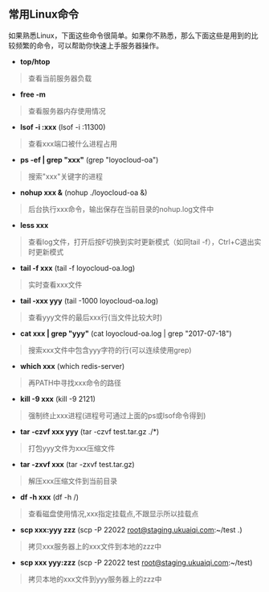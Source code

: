 ## 常用Linux命令

如果熟悉Linux，下面这些命令很简单。如果你不熟悉，那么下面这些是用到的比较频繁的命令，可以帮助你快速上手服务器操作。

* **top/htop**
> 查看当前服务器负载

* **free -m**
> 查看服务器内存使用情况

* **lsof -i :xxx** (lsof -i :11300)
> 查看xxx端口被什么进程占用

* **ps -ef | grep "xxx"** (grep "loyocloud-oa")
> 搜索"xxx"关键字的进程

* **nohup xxx &**  (nohup ./loyocloud-oa &)
> 后台执行xxx命令，输出保存在当前目录的nohup.log文件中 

* **less xxx**
> 查看log文件，打开后按F切换到实时更新模式（如同tail -f），Ctrl+C退出实时更新模式

* **tail -f xxx** (tail -f loyocloud-oa.log)
> 实时查看xxx文件

* **tail -xxx yyy** (tail -1000 loyocloud-oa.log)
> 查看yyy文件的最后xxx行(当文件比较大时)

* **cat xxx | grep "yyy"** (cat loyocloud-oa.log | grep "2017-07-18")
> 搜索xxx文件中包含yyy字符的行(可以连续使用grep)

* **which xxx** (which redis-server)
> 再PATH中寻找xxx命令的路径

* **kill -9 xxx** (kill -9 2121)
> 强制终止xxx进程(进程号可通过上面的ps或lsof命令得到)

* **tar -czvf xxx yyy** (tar -czvf test.tar.gz ./*)
> 打包yyy文件为xxx压缩文件

* **tar -zxvf xxx** (tar -zxvf test.tar.gz)
> 解压xxx压缩文件到当前目录

* **df -h xxx** (df -h /)
> 查看磁盘使用情况,xxx指定挂载点,不跟显示所以挂载点

* **scp xxx:yyy zzz** (scp -P 22022 root@staging.ukuaiqi.com:~/test .) 
> 拷贝xxx服务器上的xxx文件到本地的zzz中

* **scp xxx yyy:zzz** (scp -P 22022 test root@staging.ukuaiqi.com:~/test) 

> 拷贝本地的xxx文件到yyy服务器上的zzz中